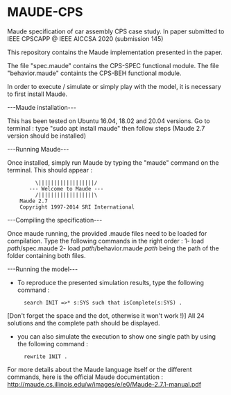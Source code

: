 # MAUDE-CPS
Maude specification of car assembly CPS case study. In paper submitted to IEEE CPSCAPP @ IEEE AICCSA 2020 (submission 145)

This repository contains the Maude implementation presented in the paper.


The file "spec.maude" contains the CPS-SPEC functional module.
The file "behavior.maude" containts the CPS-BEH functional module.

In order to execute / simulate or simply play with the model, it is necessary to first install Maude.


---Maude installation---

This has been tested on Ubuntu 16.04, 18.02 and 20.04 versions.
Go to terminal : type "sudo apt install maude" then follow steps (Maude 2.7 version should be installed)



---Running Maude---

Once installed, simply run Maude by typing the "maude" command on the terminal.
This should appear : 

		     \||||||||||||||||||/
		   --- Welcome to Maude ---
		     /||||||||||||||||||\
	    Maude 2.7
	    Copyright 1997-2014 SRI International


---Compiling the specification---

Once maude running, the provided .maude files need to be loaded for compilation.
Type the following commands in the right order :
1- load *path*/spec.maude
2- load *path*/behavior.maude
*path* being the path of the folder containing both files.



---Running the model---

* To reproduce the presented simulation results, type the following command :

        search INIT =>* s:SYS such that isComplete(s:SYS) .  
        
[Don't forget the space and the dot, otherwise it won't work !)]
All 24 solutions and the complete path should be displayed.

* you can also simulate the execution to show one single path by using the following command :

        rewrite INIT .

For more details about the Maude language itself or the different commands, here is the official Maude documentation : http://maude.cs.illinois.edu/w/images/e/e0/Maude-2.7.1-manual.pdf

